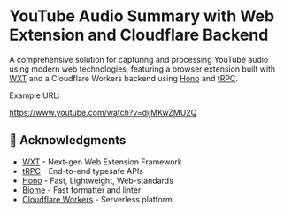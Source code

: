 # YouTube Audio Summary with Web Extension and Cloudflare Backend

A comprehensive solution for capturing and processing YouTube audio using modern web technologies, featuring a browser extension built with [WXT](https://wxt.dev/) and a Cloudflare Workers backend using [Hono](https://hono.dev/) and [tRPC](https://trpc.io/).


Example URL:

https://www.youtube.com/watch?v=dijMKwZMU2Q


## 🙏 Acknowledgments

- [WXT](https://wxt.dev/) - Next-gen Web Extension Framework
- [tRPC](https://trpc.io/) - End-to-end typesafe APIs
- [Hono](https://hono.dev/) - Fast, Lightweight, Web-standards
- [Biome](https://biomejs.dev/) - Fast formatter and linter
- [Cloudflare Workers](https://workers.cloudflare.com/) - Serverless platform

